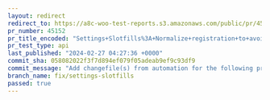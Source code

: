 ```yaml
---
layout: redirect
redirect_to: https://a8c-woo-test-reports.s3.amazonaws.com/public/pr/45152/api/index.html
pr_number: 45152
pr_title_encoded: "Settings+Slotfills%3A+Normalize+registration+to+avoid+conflicts"
pr_test_type: api
last_published: "2024-02-27 04:27:36 +0000"
commit_sha: 058082022f3f7d894ef079f05adeab9ef9c93df9
commit_message: "Add changefile(s) from automation for the following project(s): wooco…"
branch_name: fix/settings-slotfills
passed: true
---
```

